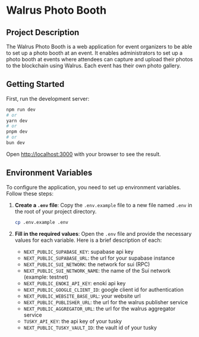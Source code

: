# Walrus Photo Booth

## Project Description

The Walrus Photo Booth is a web application for event organizers to be able to set up a photo booth at an event. It enables administrators to set up a photo booth at events where attendees can capture and upload their photos to the blockchain using Walrus. Each event has their own photo gallery.

## Getting Started

First, run the development server:

```bash
npm run dev
# or
yarn dev
# or
pnpm dev
# or
bun dev
```

Open [http://localhost:3000](http://localhost:3000) with your browser to see the result.

## Environment Variables

To configure the application, you need to set up environment variables. Follow these steps:

1. **Create a `.env` file**: Copy the `.env.example` file to a new file named `.env` in the root of your project directory.

   ```bash
   cp .env.example .env
   ```

2. **Fill in the required values**: Open the `.env` file and provide the necessary values for each variable. Here is a brief description of each:

   - `NEXT_PUBLIC_SUPABASE_KEY`: supabase api key
   - `NEXT_PUBLIC_SUPABASE_URL`: the url for your supabase instance
   - `NEXT_PUBLIC_SUI_NETWORK`: the network for sui (RPC)
   - `NEXT_PUBLIC_SUI_NETWORK_NAME`: the name of the Sui network (example: testnet)
   - `NEXT_PUBLIC_ENOKI_API_KEY`: enoki api key
   - `NEXT_PUBLIC_GOOGLE_CLIENT_ID`: google client id for authentication
   - `NEXT_PUBLIC_WEBSITE_BASE_URL`: your website url 
   - `NEXT_PUBLIC_PUBLISHER_URL`: the url for the walrus publisher service
   - `NEXT_PUBLIC_AGGREGATOR_URL`: the url for the walrus aggregator service
   - `TUSKY_API_KEY`: the api key of your tusky 
   - `NEXT_PUBLIC_TUSKY_VAULT_ID`: the vault id of your tusky

